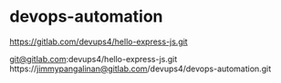 # devops-automation

https://gitlab.com/devups4/hello-express-js.git

git@gitlab.com:devups4/hello-express-js.git
https://jimmypangalinan@gitlab.com/devups4/devops-automation.git
